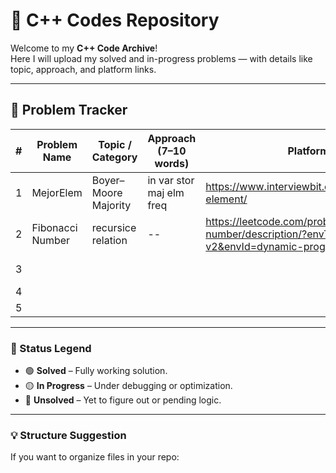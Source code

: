 # 🧠 C++ Codes Repository
Welcome to my **C++ Code Archive**!  
Here I will upload my solved and in-progress problems — with details like topic, approach, and platform links.

---

## 📘 Problem Tracker

| # | Problem Name | Topic / Category | Approach (7–10 words) | Platform / Link | Status | Level |
|---|---------------|------------------|------------------------|------------------|---------|--------|
| 1 |MejorElem  |Boyer–Moore Majority  | in var stor maj elm freq  | https://www.interviewbit.com/problems/majority-element/ | 🟢 Solved | low |
| 2 |Fibonacci Number  | recursice relation |--  |https://leetcode.com/problems/fibonacci-number/description/?envType=problem-list-v2&envId=dynamic-programming  | 🟢 Solved | low |
| 3 |  |  |  |  | 🔴 Unsolved |  |
| 4 |  |  |  |  |  |  |
| 5 |  |  |  |  |  |  |

---

### 🧩 Status Legend
- 🟢 **Solved** – Fully working solution.  
- 🟡 **In Progress** – Under debugging or optimization.  
- 🔴 **Unsolved** – Yet to figure out or pending logic.

---

### 💡 Structure Suggestion
If you want to organize files in your repo:
